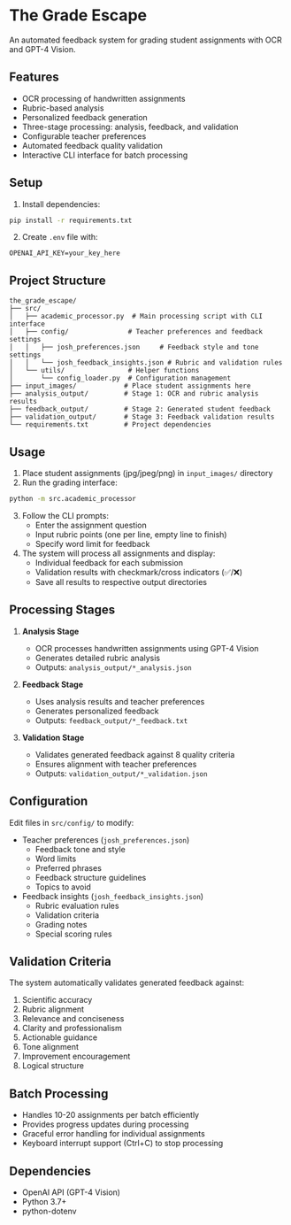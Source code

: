 # The Grade Escape

An automated feedback system for grading student assignments with OCR and GPT-4 Vision.

## Features
- OCR processing of handwritten assignments
- Rubric-based analysis
- Personalized feedback generation
- Three-stage processing: analysis, feedback, and validation
- Configurable teacher preferences
- Automated feedback quality validation
- Interactive CLI interface for batch processing

## Setup
1. Install dependencies:
```bash
pip install -r requirements.txt
```

2. Create `.env` file with:
```
OPENAI_API_KEY=your_key_here
```

## Project Structure
```
the_grade_escape/
├── src/
│   ├── academic_processor.py  # Main processing script with CLI interface
│   ├── config/               # Teacher preferences and feedback settings
│   │   ├── josh_preferences.json     # Feedback style and tone settings
│   │   └── josh_feedback_insights.json # Rubric and validation rules
│   └── utils/                # Helper functions
│       └── config_loader.py  # Configuration management
├── input_images/            # Place student assignments here
├── analysis_output/         # Stage 1: OCR and rubric analysis results
├── feedback_output/         # Stage 2: Generated student feedback
├── validation_output/       # Stage 3: Feedback validation results
└── requirements.txt         # Project dependencies
```

## Usage
1. Place student assignments (jpg/jpeg/png) in `input_images/` directory
2. Run the grading interface:
```bash
python -m src.academic_processor
```
3. Follow the CLI prompts:
   - Enter the assignment question
   - Input rubric points (one per line, empty line to finish)
   - Specify word limit for feedback
4. The system will process all assignments and display:
   - Individual feedback for each submission
   - Validation results with checkmark/cross indicators (✅/❌)
   - Save all results to respective output directories

## Processing Stages
1. **Analysis Stage**
   - OCR processes handwritten assignments using GPT-4 Vision
   - Generates detailed rubric analysis
   - Outputs: `analysis_output/*_analysis.json`

2. **Feedback Stage**
   - Uses analysis results and teacher preferences
   - Generates personalized feedback
   - Outputs: `feedback_output/*_feedback.txt`

3. **Validation Stage**
   - Validates generated feedback against 8 quality criteria
   - Ensures alignment with teacher preferences
   - Outputs: `validation_output/*_validation.json`

## Configuration
Edit files in `src/config/` to modify:
- Teacher preferences (`josh_preferences.json`)
  - Feedback tone and style
  - Word limits
  - Preferred phrases
  - Feedback structure guidelines
  - Topics to avoid
- Feedback insights (`josh_feedback_insights.json`)
  - Rubric evaluation rules
  - Validation criteria
  - Grading notes
  - Special scoring rules

## Validation Criteria
The system automatically validates generated feedback against:
1. Scientific accuracy
2. Rubric alignment
3. Relevance and conciseness
4. Clarity and professionalism
5. Actionable guidance
6. Tone alignment
7. Improvement encouragement
8. Logical structure

## Batch Processing
- Handles 10-20 assignments per batch efficiently
- Provides progress updates during processing
- Graceful error handling for individual assignments
- Keyboard interrupt support (Ctrl+C) to stop processing

## Dependencies
- OpenAI API (GPT-4 Vision)
- Python 3.7+
- python-dotenv
